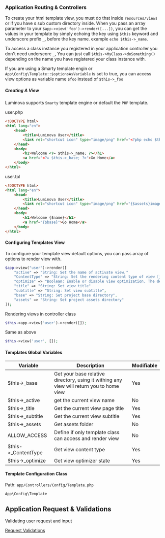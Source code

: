 ### Application Routing & Controllers

To create your html template view, you must do that inside `resources/views` or if you have s sub custom directory inside.
When you pass an array parameter to your `$app->view('foo')->render([...])`, you can get the values in your template by simply echoing the key using `$this` keyword and underscore prefix `_`, before the key name. example `echo $this->_name`.

To access a class instance you registered in your application controller you don't need underscore `_`, You can just call `$this->MyClass->doSomething()` depending on the name you have registered your class instance with.

If you are using a Smarty template engin or `App\Config\Template::$optionsAsVariable` is set to true, you can access view options as variable name `$foo` instead of `$this->_foo`

##### Creating A View 
Luminova supports `Smarty` template engine or default the `PHP` template.

user.php 

```html
<!DOCTYPE html>
<html lang="en">
    <head>
        <title>Luminova User</title>
        <link rel="shortcut icon" type="image/png" href="<?php echo $this->_assets;?>images/icons/favicon.png">
    </head>
    <body>
        <h1>Welcome <?= $this->_name; ?></h1>
        <a href="<?= $this->_base; ?>">Go Home</a>
    </body>
</html>
```

user.tpl 

```html
<!DOCTYPE html>
<html lang="en">
    <head>
        <title>Luminova User</title>
        <link rel="shortcut icon" type="image/png" href="{$assets}images/icons/favicon.png">
    </head>
    <body>
        <h1>Welcome {$name}</h1>
        <a href="{$base}">Go Home</a>
    </body>
</html>
```

#### Configuring Templates View

To configure your template view default options, you can pass array of options to render view with.

```php 
$app->view("user")->render([
    "active" => "String: Set the name of activate view,"
    "ContentType" => "String: Set the rendering content type of view [json, text or html], the default is html",
    "optimize" => "Boolean: Enable or disable view optimization. The default is true. But before it work you have to enable it in your initialization environment config file .env",
    "title" => "String: Set view title"
    "subtitle" => "String: Set view subtitle",
    "base" => "String: Set project base directory",
    "assets" => "String: Set project assets directory"
]);
```

Rendering views in controller class 

```php
$this->app->view('user')->render([]);
```
Same as above 

```php
$this->view('user', []);
```

#### Templates Global Variables

Variable         |   Description                                                                     | Modifiable
-----------------|-----------------------------------------------------------------------------------|-------------
$this->_base     | Get your base relative directory, using it withing any view will return you to home view   | Yes
$this->_active   | get the current view name                                                         | No
$this->_title    | Get the current view page title                                                   | Yes
$this->_subtitle | Get the current view subtitle                                                     | Yes
$this->_assets   | Get assets folder                                                                 | No
ALLOW_ACCESS     | Define if only template class can access and render view                          | No
$this->_ContentType | Get view content type | Yes
$this->_optimize  | Get view optimizer state | Yes

#### Template Configuration Class 

Path: `app/Controllers/Config/Template.php`

```php 
App\Config\Template
```


## Application Request & Validations

Validating user request and input

[Request Validations](VALIDATION.md)